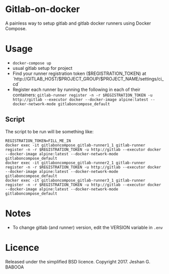 
# Gitlab-on-docker
A painless way to setup gitlab and gitlab docker runners using Docker Compose.

# Usage
- `docker-compose up`
- usual gitlab setup for project
- Find your runner registration token ($REGISTRATION_TOKEN) at `http://GITLAB_HOST/$PROJECT_GROUP/$PROJECT_NAME/settings/ci_cd`
- Register each runner by running the following in each of their containers: `gitlab-runner register -n -r $REGISTRATION_TOKEN -u http://gitlab --executor docker --docker-image alpine:latest --docker-network-mode gitlaboncompose_default`


## Script
The script to be run will be something like:
````
REGISTRATION_TOKEN=FILL_ME_IN
docker exec -it gitlaboncompose_gitlab-runner1_1 gitlab-runner register -n -r $REGISTRATION_TOKEN -u http://gitlab --executor docker --docker-image alpine:latest --docker-network-mode gitlaboncompose_default
docker exec -it gitlaboncompose_gitlab-runner2_1 gitlab-runner register -n -r $REGISTRATION_TOKEN -u http://gitlab --executor docker --docker-image alpine:latest --docker-network-mode gitlaboncompose_default
docker exec -it gitlaboncompose_gitlab-runner3_1 gitlab-runner register -n -r $REGISTRATION_TOKEN -u http://gitlab --executor docker --docker-image alpine:latest --docker-network-mode gitlaboncompose_default
````

# Notes
- To change gitlab (and runner) version, edit the VERSION variable in `.env`

# Licence
Released under the simplified BSD licence.
Copyright 2017. Jeshan G. BABOOA
